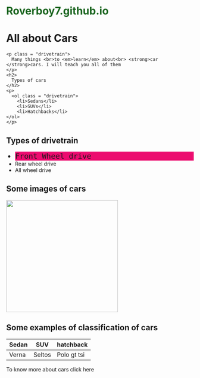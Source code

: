 # Roverboy7.github.io
<!DOCTYPE html>
<html>
  <head>
    <meta charset = "utf-8">
    <title> First Website </title>
    <style>
      h1 {
        color : rgb(25,100,30);
        font-size:2em;
      }
      .drivetrain {
        background-color: rgb(236, 12, 111);
        font-family:"georgia" , monospace;
        font-size:20px;
      }
      a {
        text-decoration:none;
      }
    </style>
  </head>
  <body>
    <h1>
      <a href="#car-images">All about Cars</a>
    </h1>
  
    <p class = "drivetrain">
      Many things <br>to <em>learn</em> about<br> <strong>car </strong>cars. I will teach you all of them
    </p>
    <h2>
      Types of cars
    </h2>
    <p>
      <ol class = "drivetrain">
        <li>Sedans</li>
        <li>SUVs</li>
        <li>Hatchbacks</li>
    </ol>
    </p>
  <h2>
    Types of drivetrain
  </h2>
    <p>
      <ul>
        <li class = "drivetrain">Front Wheel drive</li>
        <li>Rear wheel drive</li>
        <li>All wheel drive</li>
  </ul>
  </p>
<h2 id = "car-images">
  Some images of cars
</h2>
<img src="https://c.ndtvimg.com/2019-08/cs3j61lc_kia-seltos-review_625x300_09_August_19.jpg" width = "300">
 <br>
<h2>
  Some examples of classification of cars
</h2>
<table>
  <thead>
    <tr>
    <th>Sedan</th>
      <th>SUV</th>
      <th>hatchback</th>
    </tr>
  </thead>
  <tbody>
    <tr>
      <td>Verna</td>
      <td>Seltos</td>
      <td>Polo gt tsi</td>
    </tr>
  </tbody>
</table>
<a target="_blank" href="https://www.team-bhp.com/">To know more about cars click here</a>
</body>
</html>
